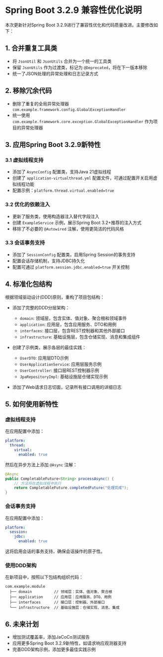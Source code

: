 # Spring Boot 3.2.9 兼容性优化说明

本次更新针对Spring Boot 3.2.9进行了兼容性优化和代码质量改进。主要修改如下：

## 1. 合并重复工具类

- 将 `JsonUtil` 和 `JsonUtils` 合并为一个统一的工具类
- 保留 `JsonUtils` 作为过渡类，标记为 `@Deprecated`，将在下一版本移除
- 统一了JSON处理的异常处理和日志记录方式

## 2. 移除冗余代码

- 删除了重复的全局异常处理器 `com.example.framework.config.GlobalExceptionHandler`
- 统一使用 `com.example.framework.core.exception.GlobalExceptionHandler` 作为项目的异常处理器

## 3. 应用Spring Boot 3.2.9新特性

### 3.1 虚拟线程支持

- 添加了 `AsyncConfig` 配置类，支持Java 21虚拟线程
- 创建了 `application-virtualthread.yml` 配置文件，可通过配置开关启用虚拟线程功能
- 配置示例：`platform.thread.virtual.enabled=true`

### 3.2 优化的依赖注入

- 更新了服务类，使用构造器注入替代字段注入
- 创建 `ExampleService` 示例，展示Spring Boot 3.2+推荐的注入方式
- 移除了不必要的 `@Autowired` 注解，使用更简洁的代码风格

### 3.3 会话事务支持

- 添加了 `SessionConfig` 配置类，启用Spring Session的事务支持
- 配置会话存储机制，支持JDBC持久化
- 配置可通过 `platform.session.jdbc.enabled=true` 开关控制

## 4. 标准化包结构

根据领域驱动设计(DDD)原则，重构了项目包结构：

- 添加了完整的DDD分层架构：
    - `domain`: 领域层，包含实体、值对象、聚合根和领域事件
    - `application`: 应用层，包含应用服务、DTO和用例
    - `interfaces`: 接口层，包含REST控制器和其他外部接口
    - `infrastructure`: 基础设施层，包含仓储实现、消息和集成组件

- 创建了示例类，展示各层的最佳实践：
    - `UserDTO`: 应用层DTO示例
    - `UserApplicationService`: 应用层服务示例
    - `UserController`: 接口层REST控制器示例
    - `JpaRepositoryImpl`: 基础设施层仓储实现示例

- 添加了Web请求日志切面，记录所有接口调用的详细日志

## 5. 如何使用新特性

### 虚拟线程支持

在应用配置中添加：

```yaml
platform:
  thread:
    virtual:
      enabled: true
```

然后在异步方法上添加 `@Async` 注解：

```java
@Async
public CompletableFuture<String> processAsync() {
    // 方法将在虚拟线程中执行
    return CompletableFuture.completedFuture("处理完成");
}
```

### 会话事务支持

在应用配置中添加：

```yaml
platform:
  session:
    jdbc:
      enabled: true
```

这将启用会话的事务支持，确保会话操作的原子性。

### 使用DDD架构

在新项目中，按照以下包结构组织代码：

```
com.example.module
  ├── domain          // 领域层：实体、值对象、聚合根
  ├── application     // 应用层：应用服务、DTO、用例
  ├── interfaces      // 接口层：控制器、外部接口
  └── infrastructure  // 基础设施层：仓储实现、消息、集成
```

## 6. 未来计划

- 增加测试覆盖率，添加JaCoCo测试报告
- 应用更多Spring Boot 3.2.9新特性，如请求响应观测器支持
- 完善DDD架构示例，添加更多最佳实践示例